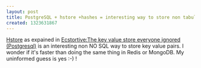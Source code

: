 ```yaml
---
layout: post
title: PostgreSQL + hstore +hashes = interesting way to store non tabular data
created: 1323631867
---
```

<p><a href="http://www.postgresql.org/docs/current/static/hstore.html">Hstore</a> as expained in <a class="Title" href="http://blog.creapptives.com/post/14062057061/the-key-value-store-everyone-ignored-postgresql">Ecstortive:The key value store everyone ignored (Postgresql)</a> is an interesting non NO SQL way to store key value pairs. I wonder if it's faster than doing the same thing in Redis or MongoDB. My uninformed guess is yes :-) !</p>
